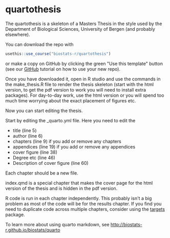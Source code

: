 # quartothesis

<!-- badges: start -->

<!-- badges: end -->

The quartothesis is a skeleton of a Masters Thesis in the style used by the Department of Biological Sciences, University of Bergen (and probably elsewhere).

You can download the repo with

``` r
usethis::use_course("biostats-r/quartothesis")
```

or make a copy on GitHub by clicking the green "Use this template" button (see our [GitHub](https://biostats-r.github.io/biostats/github/index.html) tutorial on how to use your new repo).

Once you have downloaded it, open in R studio and use the commands in the make_thesis.R file to render the thesis skeleton (start with the html version, to get the pdf version to work you will need to install extra packages). For day-to-day work, use the html version or you will spend too much time worrying about the exact placement of figures etc.

Now you can start editing the thesis.

Start by editing the \_quarto.yml file. Here you need to edit the

-   title (line 5)
-   author (line 6)
-   chapters (line 9) if you add or remove any chapters
-   appendices (line 19) if you add or remove any appendices
-   cover figure (line 38)
-   Degree etc (line 46)
- Description of cover figure (line 60)

Each chapter should be a new file. 

index.qmd is a special chapter that makes the cover page for the html version of the thesis and is hidden in the pdf version.


R code is run in each chapter independently. This probably isn't a big problem as most of the code will be for the results chapter. If you find you need to duplicate code across multiple chapters, consider using the [targets](https://books.ropensci.org/targets/) package. 

To learn more about using quarto markdown, see <http://biostats-r.github.io/biostats/quarto>
